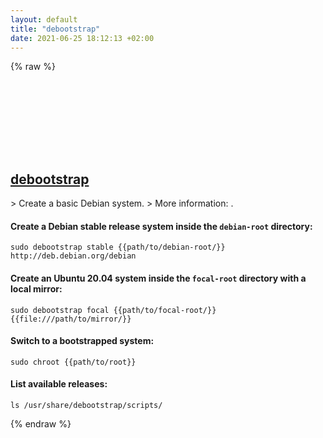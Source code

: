 ```yaml
---
layout: default
title: "debootstrap"
date: 2021-06-25 18:12:13 +02:00
---
```

{% raw %}
<h2 id="debootstrap">
  <a href="/en/linux/debootstrap.html">debootstrap</a> <a href="#debootstrap"><svg class="icon">
    <use href="/assets/images/unicode_sprite.svg#link" />
  </svg></a>
</h2>
> Create a basic Debian system.
> More information: <https://wiki.debian.org/Debootstrap>.

#### Create a Debian stable release system inside the `debian-root` directory:
```shell
sudo debootstrap stable {{path/to/debian-root/}} http://deb.debian.org/debian
```
#### Create an Ubuntu 20.04 system inside the `focal-root` directory with a local mirror:
```shell
sudo debootstrap focal {{path/to/focal-root/}} {{file:///path/to/mirror/}}
```
#### Switch to a bootstrapped system:
```shell
sudo chroot {{path/to/root}}
```
#### List available releases:
```shell
ls /usr/share/debootstrap/scripts/
```
{% endraw %}